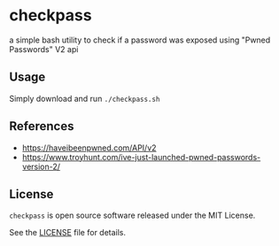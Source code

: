 # checkpass

a simple bash utility to check if a password was exposed using "Pwned Passwords" V2 api

## Usage

Simply download and run `./checkpass.sh`

## References

- https://haveibeenpwned.com/API/v2
- https://www.troyhunt.com/ive-just-launched-pwned-passwords-version-2/

## License

`checkpass` is open source software released under the MIT License.

See the [LICENSE](https://github.com/migmruiz/checkpass/blob/master/LICENSE) file for details.
